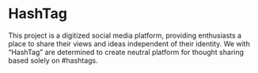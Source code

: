 # HashTag
This project is a digitized social media platform, providing enthusiasts a place to share their views and ideas independent of their identity. We with “HashTag” are determined to create neutral platform for thought sharing based solely on #hashtags.
